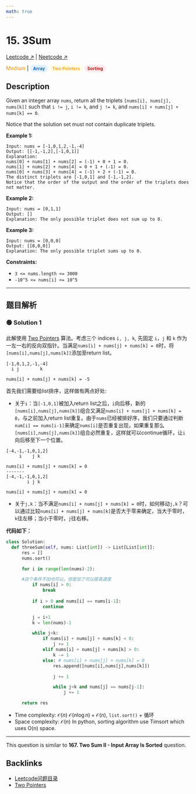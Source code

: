 ```yaml
---
math: true
---
```


# 15. 3Sum

[Leetcode ↗](https://leetcode.com/problems/3sum/description/?envType=problem-list-v2&envId=xi4ci4ig) | [Neetcode ↗](https://neetcode.io/problems/three-integer-sum?list=blind75)

<font color="#FF8F00">Medium</font> | <span style="background-color:#E3F2FD; color:#1565C0; padding:3px 8px; border-radius:12px; font-size:12px; font-weight:bold;">Array</span> <span style="background-color:#FFFDE7; color:#F9A825; padding:3px 8px; border-radius:12px; font-size:12px; font-weight:bold;">Two Pointers</span> <span style="background-color:#FFEBEE; color:#B71C1C; padding:3px 8px; border-radius:12px; font-size:12px; font-weight:bold;">Sorting</span>

## Description
Given an integer array `nums`, return all the triplets `[nums[i], nums[j], nums[k]]` such that `i != j`, `i != k`, and `j != k`, and `nums[i] + nums[j] + nums[k] == 0`.

Notice that the solution set must not contain duplicate triplets.

**Example 1:**

    Input: nums = [-1,0,1,2,-1,-4]
    Output: [[-1,-1,2],[-1,0,1]]
    Explanation: 
    nums[0] + nums[1] + nums[2] = (-1) + 0 + 1 = 0.
    nums[1] + nums[2] + nums[4] = 0 + 1 + (-1) = 0.
    nums[0] + nums[3] + nums[4] = (-1) + 2 + (-1) = 0.
    The distinct triplets are [-1,0,1] and [-1,-1,2].
    Notice that the order of the output and the order of the triplets does not matter.

**Example 2:**

    Input: nums = [0,1,1]
    Output: []
    Explanation: The only possible triplet does not sum up to 0.

**Example 3:**

    Input: nums = [0,0,0]
    Output: [[0,0,0]]
    Explanation: The only possible triplet sums up to 0.

**Constraints:**
* `3 <= nums.length <= 3000`
* `-10^5 <= nums[i] <= 10^5`

---


## 题目解析


### 🟢 Solution 1

此解使用 [Two Pointers](Two_Pointers.md) 算法。考虑三个 indices `i, j, k`, 先固定 `i`，`j` 和 `k` 作为一左一右的反向双指针。当满足`nums[i] + nums[j] + nums[k] = 0`时，将`[nums[i],nums[j],nums[k]]`添加至return list。

```
[-1,0,1,2,-1,-4]
  i j        k

nums[i] + nums[j] + nums[k] = -5
```

首先我们需要给list排序，这样做有两点好处:

* 关于`i`：当`[-1,0,1]`被加入return list之后，`i`向后移，新的`[nums[i],nums[j],nums[k]]`组合又满足`nums[i] + nums[j] + nums[k] = 0`，与之前加入return list重复。由于`nums`已经被排好序，我们只要通过判断`num[i] == nums[i-1]`来确定`nums[i]`是否重复出现，如果重复那么`[nums[i],nums[j],nums[k]]`组合必然重复，这样就可以continue循环，让`i`向后移至下一个位置。
```
[-4,-1,-1,0,1,2]
     i    j k

nums[i] + nums[j] + nums[k] = 0
-------
[-4,-1,-1,0,1,2]
        i j k

nums[i] + nums[j] + nums[k] = 0
```
* 关于`j,k`：当不满足`nums[i] + nums[j] + nums[k] = 0`时，如何移动`j,k`？可以通过比较`nums[i] + nums[j] + nums[k]`是否大于零来确定，当大于零时，`k`往左移；当小于零时，`j`往右移。

**代码如下：**

```Python
class Solution:
  def threeSum(self, nums: List[int]) -> List[List[int]]:
      res = []
      nums.sort()

      for i in range(len(nums)-2):

      #这个条件不加也可以，但是加了可以提高速度
          if nums[i] > 0:
              break
              
          if i > 0 and nums[i] == nums[i-1]:
              continue

          j = i+1
          k = len(nums)-1

          while j<k:
              if nums[i] + nums[j] + nums[k] < 0:
                  j += 1
              elif nums[i] + nums[j] + nums[k] > 0:
                  k -= 1
              else: # nums[i] + nums[j] + nums[k] = 0
                  res.append([nums[i],nums[j],nums[k]])

                  j += 1

                  while j<k and nums[j] == nums[j-1]:
                      j += 1

      return res
```

* Time complexity: $\mathcal{O}(n)$ 
    $\mathcal{O}(n\log n) + \mathcal{O}(n)$, `list.sort()` + 循环
* Space complexity: $\mathcal{O}(n)$ 
  In python, sorting algorithm use Timsort which uses O(n) space.

---

This question is similar to **167. Two Sum II - Input Array Is Sorted** question.

## Backlinks
- [Leetcode问题目录](Leetcode问题目录.md)
- [Two Pointers](Two_Pointers.md)